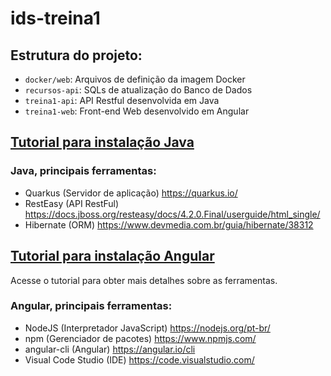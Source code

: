 # ids-treina1

## Estrutura do projeto:
- `docker/web`:	Arquivos de definição da imagem Docker
- `recursos-api`:	SQLs de atualização do Banco de Dados
- `treina1-api`: API Restful desenvolvida em Java
- `treina1-web`: Front-end Web desenvolvido em Angular

## [Tutorial para instalação Java](https://github.com/ordnaelmedeiros/ids-treina1/blob/master/treina1-api/README.md)

### Java, principais ferramentas:
- Quarkus (Servidor de aplicação) https://quarkus.io/
- RestEasy (API RestFul) https://docs.jboss.org/resteasy/docs/4.2.0.Final/userguide/html_single/
- Hibernate (ORM) https://www.devmedia.com.br/guia/hibernate/38312

## [Tutorial para instalação Angular](https://github.com/ordnaelmedeiros/ids-treina1/blob/master/treina1-web/README.md)

Acesse o tutorial para obter mais detalhes sobre as ferramentas.

### Angular, principais ferramentas:
- NodeJS (Interpretador JavaScript) https://nodejs.org/pt-br/ 
- npm (Gerenciador de pacotes) https://www.npmjs.com/
- angular-cli (Angular) https://angular.io/cli
- Visual Code Studio (IDE) https://code.visualstudio.com/
